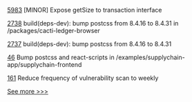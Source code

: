 
[5983](https://github.com/hyperledger/besu/pull/5983) [MINOR] Expose getSize to transaction interface

[2738](https://github.com/hyperledger/cacti/pull/2738) build(deps-dev): bump postcss from 8.4.16 to 8.4.31 in /packages/cacti-ledger-browser

[2737](https://github.com/hyperledger/cacti/pull/2737) build(deps-dev): bump postcss from 8.4.16 to 8.4.31

[46](https://github.com/hyperledger/bevel-samples/pull/46) Bump postcss and react-scripts in /examples/supplychain-app/supplychain-frontend

[161](https://github.com/hyperledger/fabric-gateway-java/pull/161) Reduce frequency of vulnerability scan to weekly


[See more >>>](https://start-here.hyperledger.org/pull-requests)
